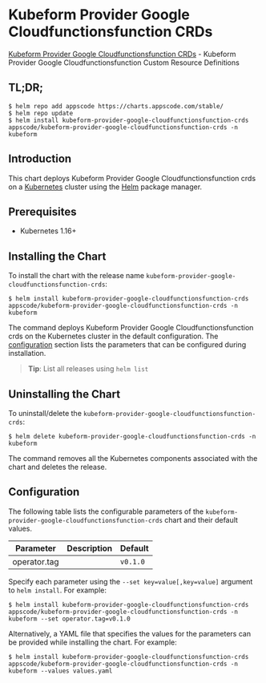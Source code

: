 # Kubeform Provider Google Cloudfunctionsfunction CRDs

[Kubeform Provider Google Cloudfunctionsfunction CRDs](https://github.com/kubeform) - Kubeform Provider Google Cloudfunctionsfunction Custom Resource Definitions

## TL;DR;

```console
$ helm repo add appscode https://charts.appscode.com/stable/
$ helm repo update
$ helm install kubeform-provider-google-cloudfunctionsfunction-crds appscode/kubeform-provider-google-cloudfunctionsfunction-crds -n kubeform
```

## Introduction

This chart deploys Kubeform Provider Google Cloudfunctionsfunction crds on a [Kubernetes](http://kubernetes.io) cluster using the [Helm](https://helm.sh) package manager.

## Prerequisites

- Kubernetes 1.16+

## Installing the Chart

To install the chart with the release name `kubeform-provider-google-cloudfunctionsfunction-crds`:

```console
$ helm install kubeform-provider-google-cloudfunctionsfunction-crds appscode/kubeform-provider-google-cloudfunctionsfunction-crds -n kubeform
```

The command deploys Kubeform Provider Google Cloudfunctionsfunction crds on the Kubernetes cluster in the default configuration. The [configuration](#configuration) section lists the parameters that can be configured during installation.

> **Tip**: List all releases using `helm list`

## Uninstalling the Chart

To uninstall/delete the `kubeform-provider-google-cloudfunctionsfunction-crds`:

```console
$ helm delete kubeform-provider-google-cloudfunctionsfunction-crds -n kubeform
```

The command removes all the Kubernetes components associated with the chart and deletes the release.

## Configuration

The following table lists the configurable parameters of the `kubeform-provider-google-cloudfunctionsfunction-crds` chart and their default values.

|  Parameter   | Description | Default  |
|--------------|-------------|----------|
| operator.tag |             | `v0.1.0` |


Specify each parameter using the `--set key=value[,key=value]` argument to `helm install`. For example:

```console
$ helm install kubeform-provider-google-cloudfunctionsfunction-crds appscode/kubeform-provider-google-cloudfunctionsfunction-crds -n kubeform --set operator.tag=v0.1.0
```

Alternatively, a YAML file that specifies the values for the parameters can be provided while
installing the chart. For example:

```console
$ helm install kubeform-provider-google-cloudfunctionsfunction-crds appscode/kubeform-provider-google-cloudfunctionsfunction-crds -n kubeform --values values.yaml
```
